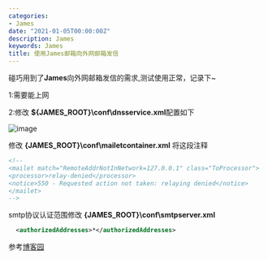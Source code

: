 ```yaml
---
categories:
- James
date: "2021-01-05T00:00:00Z"
description: James
keywords: James
title: 使用James邮箱向外网邮箱发信
---
```


碰巧用到了**James**向外网邮箱发信的需求,测试使用正常，记录下~

1:需要能上网

2:修改 **${JAMES_ROOT}\conf\dnsservice.xml**配置如下

<!--more-->

![image](https://i.opsta.cn/james/james-dns.png)

修改 **{JAMES_ROOT}\conf\mailetcontainer.xml** 将这段注释

```xml
<!--
<mailet match="RemoteAddrNotInNetwork=127.0.0.1" class="ToProcessor">
<processor>relay-denied</processor>
<notice>550 - Requested action not taken: relaying denied</notice>
</mailet>
-->
```

smtp协议认证范围修改 **{JAMES_ROOT}\conf\smtpserver.xml**
```xml
  <authorizedAddresses>*</authorizedAddresses>
```
参考[博客园](https://www.cnblogs.com/jacklondon/p/install_mail_server_at_windows_with_apache_james_3_3_for_internet.html)

